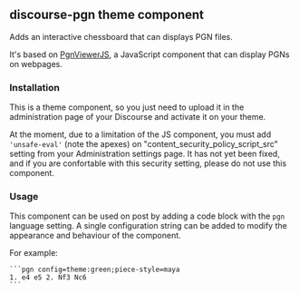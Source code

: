 ## discourse-pgn theme component

Adds an interactive chessboard that can displays PGN files.

It's based on [PgnViewerJS](https://mliebelt.github.io/PgnViewerJS/), a JavaScript component that can display PGNs on webpages.

### Installation

This is a theme component, so you just need to upload it in the administration page of your Discourse and activate it on your theme.

At the moment, due to a limitation of the JS component, you must add `'unsafe-eval'` (note the apexes) on "content_security_policy_script_src" setting from your Administration settings page. It has not yet been fixed, and if you are confortable with this security setting, please do not use this component.

### Usage

This component can be used on post by adding a code block with the `pgn` language setting. A single configuration string can be added to modify the appearance and behaviour of the component.

For example:

    ```pgn config=theme:green;piece-style=maya
    1. e4 e5 2. Nf3 Nc6
    ```

